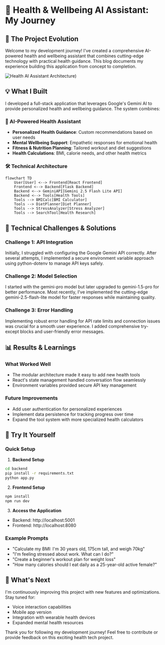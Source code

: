 
# 🌿 Health & Wellbeing AI Assistant: My Journey

## 🚀 The Project Evolution

Welcome to my development journey! I've created a comprehensive AI-powered health and wellbeing assistant that combines cutting-edge technology with practical health guidance. This blog documents my experience building this application from concept to completion.

![Health AI Assistant Architecture](https://mermaid.ink/svg/pako:eNp1kU1vwjAMhv9KlBOgSYWWj6pIHDgMaRLawQduITQmWEpsZHOAqv3340JXtMGOsZ-8fmM7J1QmI8hRGrXTBbeMX7BQRbZTJVvGWgfPYLXZg2XMgHqDQhfQWNBsGXtBa-EeXpTOYA9KF2jZMvYEO1SGHfbg0IKyJWgHVu8qyJaxDVRo2WEPGgcHVJWu0LI3qNFCvkdlnqFAZx_YMvYJuS7QssPe6QK0-YYKLTvs3aHSBVRo2WFvB0aXUOlvtOywl-sCjf6BCi077Nlf0BbQHHXxn-iwt0RboNlhhWaHFfqfHVboHVbo_7BCb49WZ1ihw0qXaHZYodlhhQ4rXaLZYYVmhxU6rHSJZocVmh1W6LDSJZodVujwZKUzNDus0OywQoeVLtHssEKzwwodVrpEh6cqXaDDU6VLdHiq0gU6PFXpEh2eqnSBDk9VukSHpypdoMNTlS7R4alKF-jwVKVLdHiq0gU6PFXpEv0HmwAJrw))

## 💡 What I Built

I developed a full-stack application that leverages Google's Gemini AI to provide personalized health and wellbeing guidance. The system combines:

### 🧠 AI-Powered Health Assistant
- **Personalized Health Guidance**: Custom recommendations based on user needs
- **Mental Wellbeing Support**: Empathetic responses for emotional health
- **Fitness & Nutrition Planning**: Tailored workout and diet suggestions
- **Health Calculations**: BMI, calorie needs, and other health metrics

### 🛠️ Technical Architecture

```mermaid
flowchart TD
    User[User] <--> Frontend[React Frontend]
    Frontend <--> Backend[Flask Backend]
    Backend <--> GeminiAPI[Gemini 2.5 Flash Lite API]
    Backend <--> Tools[Health Tools]
    Tools --> BMICalc[BMI Calculator]
    Tools --> DietPlanner[Diet Planner]
    Tools --> StressAnalyzer[Stress Analyzer]
    Tools --> SearchTool[Health Research]
```

## 🔧 Technical Challenges & Solutions

### Challenge 1: API Integration
Initially, I struggled with configuring the Google Gemini API correctly. After several attempts, I implemented a secure environment variable approach using python-dotenv to manage API keys safely.

### Challenge 2: Model Selection
I started with the gemini-pro model but later upgraded to gemini-1.5-pro for better performance. Most recently, I've implemented the cutting-edge gemini-2.5-flash-lite model for faster responses while maintaining quality.

### Challenge 3: Error Handling
Implementing robust error handling for API rate limits and connection issues was crucial for a smooth user experience. I added comprehensive try-except blocks and user-friendly error messages.

## 📊 Results & Learnings

### What Worked Well
- The modular architecture made it easy to add new health tools
- React's state management handled conversation flow seamlessly
- Environment variables provided secure API key management

### Future Improvements
- Add user authentication for personalized experiences
- Implement data persistence for tracking progress over time
- Expand the tool system with more specialized health calculators

## 🧪 Try It Yourself

### Quick Setup

1. **Backend Setup**
```bash
cd backend
pip install -r requirements.txt
python app.py
```

2. **Frontend Setup**
```bash
npm install
npm run dev
```

3. **Access the Application**
- Backend: http://localhost:5001
- Frontend: http://localhost:8080

### Example Prompts

- "Calculate my BMI: I'm 30 years old, 175cm tall, and weigh 70kg"
- "I'm feeling stressed about work. What can I do?"
- "Create a beginner's workout plan for weight loss"
- "How many calories should I eat daily as a 25-year-old active female?"

## 🔮 What's Next

I'm continuously improving this project with new features and optimizations. Stay tuned for:

- Voice interaction capabilities
- Mobile app version
- Integration with wearable health devices
- Expanded mental health resources

Thank you for following my development journey! Feel free to contribute or provide feedback on this exciting health tech project.
